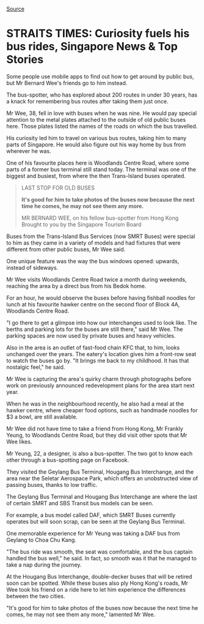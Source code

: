 
[Source](https://www.straitstimes.com/singapore/curiosity-fuels-his-bus-rides "Permalink to Curiosity fuels his bus rides, Singapore News & Top Stories")

# STRAITS TIMES: Curiosity fuels his bus rides, Singapore News & Top Stories

Some people use mobile apps to find out how to get around by public bus, but Mr Bernard Wee's friends go to him instead.

The bus-spotter, who has explored about 200 routes in under 30 years, has a knack for remembering bus routes after taking them just once.

Mr Wee, 38, fell in love with buses when he was nine. He would pay special attention to the metal plates attached to the outside of old public buses here. Those plates listed the names of the roads on which the bus travelled.

His curiosity led him to travel on various bus routes, taking him to many parts of Singapore. He would also figure out his way home by bus from wherever he was.

One of his favourite places here is Woodlands Centre Road, where some parts of a former bus terminal still stand today. The terminal was one of the biggest and busiest, from where the then Trans-Island buses operated.

> LAST STOP FOR OLD BUSES
> 
> **It's good for him to take photos of the buses now because the next time he comes, he may not see them any more.**
> 
> MR BERNARD WEE, on his fellow bus-spotter from Hong Kong Brought to you by the Singapore Tourism Board

Buses from the Trans-Island Bus Services (now SMRT Buses) were special to him as they came in a variety of models and had fixtures that were different from other public buses, Mr Wee said.

One unique feature was the way the bus windows opened: upwards, instead of sideways.

Mr Wee visits Woodlands Centre Road twice a month during weekends, reaching the area by a direct bus from his Bedok home.

For an hour, he would observe the buses before having fishball noodles for lunch at his favourite hawker centre on the second floor of Block 4A, Woodlands Centre Road.

"I go there to get a glimpse into how our interchanges used to look like. The berths and parking lots for the buses are still there," said Mr Wee. The parking spaces are now used by private buses and heavy vehicles.

Also in the area is an outlet of fast-food chain KFC that, to him, looks unchanged over the years. The eatery's location gives him a front-row seat to watch the buses go by. "It brings me back to my childhood. It has that nostalgic feel," he said.

Mr Wee is capturing the area's quirky charm through photographs before work on previously announced redevelopment plans for the area start next year.

When he was in the neighbourhood recently, he also had a meal at the hawker centre, where cheaper food options, such as handmade noodles for $3 a bowl, are still available.

Mr Wee did not have time to take a friend from Hong Kong, Mr Frankly Yeung, to Woodlands Centre Road, but they did visit other spots that Mr Wee likes.

Mr Yeung, 22, a designer, is also a bus-spotter. The two got to know each other through a bus-spotting page on Facebook.

They visited the Geylang Bus Terminal, Hougang Bus Interchange, and the area near the Seletar Aerospace Park, which offers an unobstructed view of passing buses, thanks to low traffic.

The Geylang Bus Terminal and Hougang Bus Interchange are where the last of certain SMRT and SBS Transit bus models can be seen.

For example, a bus model called DAF, which SMRT Buses currently operates but will soon scrap, can be seen at the Geylang Bus Terminal.

One memorable experience for Mr Yeung was taking a DAF bus from Geylang to Choa Chu Kang.

"The bus ride was smooth, the seat was comfortable, and the bus captain handled the bus well," he said. In fact, so smooth was it that he managed to take a nap during the journey.

At the Hougang Bus Interchange, double-decker buses that will be retired soon can be spotted. While these buses also ply Hong Kong's roads, Mr Wee took his friend on a ride here to let him experience the differences between the two cities.

"It's good for him to take photos of the buses now because the next time he comes, he may not see them any more," lamented Mr Wee.
